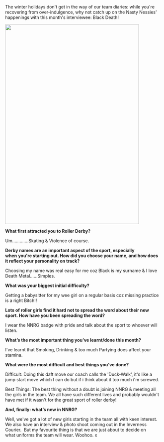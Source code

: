 <html><body><div>The winter holidays don't get in the way of our team diaries: while you're recovering from over-indulgence, why not catch up on the Nasty Nessies' happenings with this month's interviewee: Black Death!

<a href="http://www.scottishrollerderbyblog.com/2011/12/black-death1.jpg"><img class=" wp-image-718 " title="Black Death" src="http://www.scottishrollerderbyblog.com/2011/12/black-death1.jpg" alt="" width="430" height="641"></a>

</div>
<div></div>
<div>

<strong>What first attracted you to Roller Derby?</strong>
<div>

Um.............Skating &amp; Violence of course.

<strong>Derby names are an important aspect of the sport, especially when</strong> <strong>you're starting out. How did you choose your name, and how does it </strong><strong>reflect your personality on track?</strong>

Choosing my name was real easy for me coz Black is my surname &amp; I love Death Metal......Simples.

<strong>What was your biggest initial difficulty?</strong>

</div>
Getting a babysitter for my wee girl on a regular basis coz missing practice is a right Bitch!!

<strong>Lots of roller girls find it hard not to spread the word about their new sport. How have you been spreading the word?</strong>

I wear the NNRG badge with pride and talk about the sport to whoever will listen.

<strong>What’s the most important thing you’ve learnt/done this month?</strong>

I've learnt that Smoking, Drinking &amp; too much Partying does affect your stamina.

<strong>What were the most difficult and best things you’ve done?</strong>

Difficult: Doing this daft move our coach calls the 'Duck-Walk', it's like a jump start move which I can do but if i think about it too much i'm screwed.

Best Things: The best thing without a doubt is joining NNRG &amp; meeting all the girls in the team.
We all have such different lives and probably wouldn't have met if it wasn't for the great sport of roller derby!

<strong>And, finally: what’s new in NNRG?</strong>

Well, we've got a lot of new girls starting in the team all with keen interest.  We also have an interview &amp; photo shoot coming out in the Inverness Courier.  But my favourite thing is that we are just about to decide on what uniforms the team will wear. Woohoo. x

</div></body></html>
